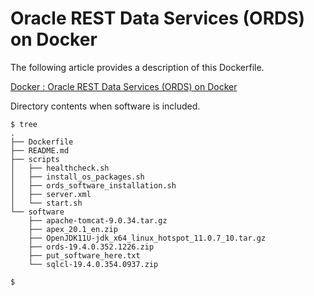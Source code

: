 # Oracle REST Data Services (ORDS) on Docker

The following article provides a description of this Dockerfile.

[Docker : Oracle REST Data Services (ORDS) on Docker](https://oracle-base.com/articles/linux/docker-oracle-rest-data-services-ords-on-docker)

Directory contents when software is included.

```
$ tree
.
├── Dockerfile
├── README.md
├── scripts
│   ├── healthcheck.sh
│   ├── install_os_packages.sh
│   ├── ords_software_installation.sh
│   ├── server.xml
│   └── start.sh
└── software
    ├── apache-tomcat-9.0.34.tar.gz
    ├── apex_20.1_en.zip
    ├── OpenJDK11U-jdk_x64_linux_hotspot_11.0.7_10.tar.gz
    ├── ords-19.4.0.352.1226.zip
    ├── put_software_here.txt
    └── sqlcl-19.4.0.354.0937.zip

$
```

